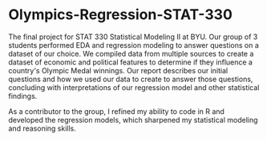 # Olympics-Regression-STAT-330

The final project for STAT 330 Statistical Modeling II at BYU. Our group of 3 students performed EDA and regression modeling to answer questions on a dataset of our choice. We compiled data from multiple sources to create a dataset of economic and political features to determine if they influence a country's Olympic Medal winnings. Our report describes our initial questions and how we used our data to create to answer those questions, concluding with interpretations of our regression model and other statistical findings.

As a contributor to the group, I refined my ability to code in R and developed the regression models, which sharpened my statistical modeling and reasoning skills.

